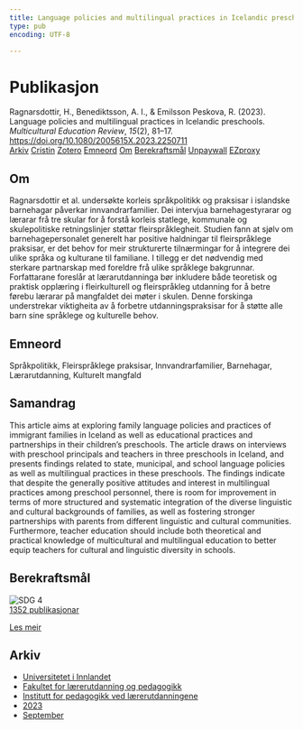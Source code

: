 ```yaml
---
title: Language policies and multilingual practices in Icelandic preschools
type: pub
encoding: UTF-8

---
```

<h1>Publikasjon</h1>
<article id="csl-bib-container-AN8DKLSV" class="csl-bib-container">
  <div class="csl-bib-body"> <div class="csl-entry">Ragnarsdottir, H., Benediktsson, A. I., &#38; Emilsson Peskova, R. (2023). Language policies and multilingual practices in Icelandic preschools. <i>Multicultural Education Review</i>, <i>15</i>(2), 81–17. <a href="https://doi.org/10.1080/2005615X.2023.2250711">https://doi.org/10.1080/2005615X.2023.2250711</a></div> </div>
  <div class="csl-bib-buttons">
    <a href="#taxonomy-article-AN8DKLSV" alt="archive" class="csl-bib-button">Arkiv</a>
    <a href="https://app.cristin.no/results/show.jsf?id=2173346" alt="Cristin" class="csl-bib-button">Cristin</a>
    <a href="http://zotero.org/groups/5881554/items/AN8DKLSV" alt="Zotero" class="csl-bib-button">Zotero</a>
    <a href="#keywords-article-AN8DKLSV" alt="keywords" class="csl-bib-button">Emneord</a>
    <a href="#about-article-AN8DKLSV" alt="about_pub" class="csl-bib-button">Om</a>
    <a href="#sdg-article-AN8DKLSV" alt="sdg" class="csl-bib-button">Berekraftsmål</a>
    <a href="https://doi.org/10.1080/2005615x.2023.2250711" alt="Unpaywall" class="csl-bib-button">Unpaywall</a>
    <a href="https://doi.org/10.1080/2005615x.2023.2250711" alt="EZproxy" class="csl-bib-button">EZproxy</a>
  </div>
  <div id="csl-bib-meta-container-AN8DKLSV"></div>
</article>
<div id="csl-bib-meta-AN8DKLSV" class="csl-bib-meta">
  <article id="about-article-AN8DKLSV" class="about_pub-article">
    <h1>Om</h1>
    Ragnarsdottir et al. undersøkte korleis språkpolitikk og praksisar i islandske barnehagar påverkar innvandrarfamilier. Dei intervjua barnehagestyrarar og lærarar frå tre skular for å forstå korleis statlege, kommunale og skulepolitiske retningslinjer støttar fleirspråklegheit. Studien fann at sjølv om barnehagepersonalet generelt har positive haldningar til fleirspråklege praksisar, er det behov for meir strukturerte tilnærmingar for å integrere dei ulike språka og kulturane til familiane. I tillegg er det nødvendig med sterkare partnarskap med foreldre frå ulike språklege bakgrunnar. Forfattarane foreslår at lærarutdanninga bør inkludere både teoretisk og praktisk opplæring i fleirkulturell og fleirspråkleg utdanning for å betre førebu lærarar på mangfaldet dei møter i skulen. Denne forskinga understrekar viktigheita av å forbetre utdanningspraksisar for å støtte alle barn sine språklege og kulturelle behov.
  </article>
  <article id="keywords-article-AN8DKLSV" class="keywords-article">
    <h1>Emneord</h1>
    Språkpolitikk, Fleirspråklege praksisar, Innvandrarfamilier, Barnehagar, Lærarutdanning, Kulturelt mangfald
  </article>
  <article id="abstract-article-AN8DKLSV" class="abstract-article">
    <h1>Samandrag</h1>
    This article aims at exploring family language policies and practices of immigrant families in Iceland as well as educational practices and partnerships in their children’s preschools. The article draws on interviews with preschool principals and teachers in three preschools in Iceland, and presents findings related to state, municipal, and school language policies as well as multilingual practices in these preschools. The findings indicate that despite the generally positive attitudes and interest in multilingual practices among preschool personnel, there is room for improvement in terms of more structured and systematic integration of the diverse linguistic and cultural backgrounds of families, as well as fostering stronger partnerships with parents from different linguistic and cultural communities. Furthermore, teacher education should include both theoretical and practical knowledge of multicultural and multilingual education to better equip teachers for cultural and linguistic diversity in schools.
  </article>
  <article id="sdg-article-AN8DKLSV" class="sdg-article">
    <h1>Berekraftsmål</h1>
    <div class="sdg-container"><div id="sdg4" class="sdg">
        <img src="{{< params subfolder >}}images/sdg/sdg04_nn.png" class="image" alt="SDG 4">
        <div class="sdg-overlay">
          <a href="{{< params subfolder >}}nn/archive/?sdg=4#archive" class="sdg-publication-count"><span>1352</span> publikasjonar</a>
          <p><a href="https://fn.no/om-fn/fns-baerekraftsmaal/god-utdanning?lang=nno-NO" class="sdg-read-more">Les meir</a></p>
        </div>
      </div></div>
  </article>
  <article id="taxonomy-article-AN8DKLSV" class="taxonomy-article">
    <h1>Arkiv</h1>
    <ul>
      <li><a href="{{< params subfolder >}}nn/archive/?key=3DCRN523">Universitetet i Innlandet</a></li>
      <li><a href="{{< params subfolder >}}nn/archive/?key=WYNZA47F">Fakultet for lærerutdanning og pedagogikk</a></li>
      <li><a href="{{< params subfolder >}}nn/archive/?key=BKPR6TE7">Institutt for pedagogikk ved lærerutdanningene</a></li>
      <li><a href="{{< params subfolder >}}nn/archive/?key=TKXB7BTS">2023</a></li>
      <li><a href="{{< params subfolder >}}nn/archive/?key=WYYQ7MBK">September</a></li>
    </ul>
  </article>
</div>
